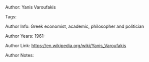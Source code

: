 Author: Yanis Varoufakis

Tags:

Author Info:  Greek economist, academic, philosopher and politician

Author Years: 1961-

Author Link:  https://en.wikipedia.org/wiki/Yanis_Varoufakis

Author Notes:


